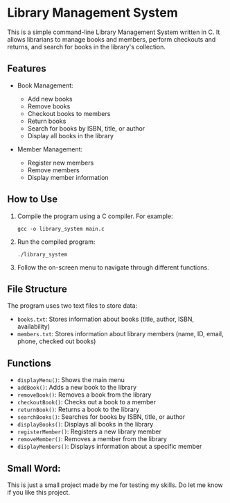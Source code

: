 # Library Management System

This is a simple command-line Library Management System written in C. It allows librarians to manage books and members, perform checkouts and returns, and search for books in the library's collection.

## Features

- Book Management:
  - Add new books
  - Remove books
  - Checkout books to members
  - Return books
  - Search for books by ISBN, title, or author
  - Display all books in the library

- Member Management:
  - Register new members
  - Remove members
  - Display member information

## How to Use

1. Compile the program using a C compiler. For example:
   ```
   gcc -o library_system main.c
   ```

2. Run the compiled program:
   ```
   ./library_system
   ```

3. Follow the on-screen menu to navigate through different functions.

## File Structure

The program uses two text files to store data:

- `books.txt`: Stores information about books (title, author, ISBN, availability)
- `members.txt`: Stores information about library members (name, ID, email, phone, checked out books)

## Functions

- `displayMenu()`: Shows the main menu
- `addBook()`: Adds a new book to the library
- `removeBook()`: Removes a book from the library
- `checkoutBook()`: Checks out a book to a member
- `returnBook()`: Returns a book to the library
- `searchBooks()`: Searches for books by ISBN, title, or author
- `displayBooks()`: Displays all books in the library
- `registerMember()`: Registers a new library member
- `removeMember()`: Removes a member from the library
- `displayMembers()`: Displays information about a specific member

## Small Word:

This is just a small project made by me for testing my skills. Do let me know if you like this project.